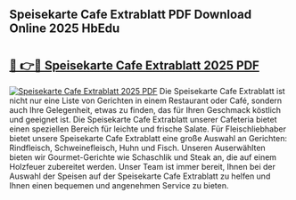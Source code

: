 ## Speisekarte Cafe Extrablatt PDF Download Online 2025 HbEdu

# <h2><a href="http://gccesqw.nevu.top/?p=Speisekarte+Cafe+Extrablatt">🔗 👉🔴 Speisekarte Cafe Extrablatt 2025 PDF</a></h2>

[![Speisekarte Cafe Extrablatt 2025 PDF](https://i.imgur.com/dBaPXMq.png)](http://gccesqw.nevu.top/?p=Speisekarte+Cafe+Extrablatt)
Die Speisekarte Cafe Extrablatt ist nicht nur eine Liste von Gerichten in einem Restaurant oder Café, sondern auch Ihre Gelegenheit, etwas zu finden, das für Ihren Geschmack köstlich und geeignet ist. Die Speisekarte Cafe Extrablatt unserer Cafeteria bietet einen speziellen Bereich für leichte und frische Salate. Für Fleischliebhaber bietet unsere Speisekarte Cafe Extrablatt eine große Auswahl an Gerichten: Rindfleisch, Schweinefleisch, Huhn und Fisch. Unseren Auserwählten bieten wir Gourmet-Gerichte wie Schaschlik und Steak an, die auf einem Holzfeuer zubereitet werden. Unser Team ist immer bereit, Ihnen bei der Auswahl der Speisen auf der Speisekarte Cafe Extrablatt zu helfen und Ihnen einen bequemen und angenehmen Service zu bieten.
